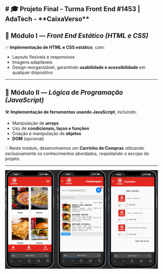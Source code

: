 <h2># 🎓 Projeto Final - Turma Front End #1453 | AdaTech - **CaixaVerso**</h2> 

## 📌 Módulo I — *Front End Estático (HTML e CSS)*
✨ **Implementação de HTML e CSS estático**, com:
- Layouts flexíveis e responsivos  
- Imagens adaptáveis  
- Design reorganizável, garantindo **usabilidade e acessibilidade** em qualquer dispositivo  

---

## 📌 Módulo II — *Lógica de Programação (JavaScript)*
🛠️ **Implementação de ferramentas usando JavaScript**, incluindo:
- Manipulação de **arrays**  
- Uso de **condicionais, laços e funções**  
- Criação e manipulação de **objetos**  
- **DOM** (opcional)  

💡 Neste módulo, desenvolvemos um **Carrinho de Compras** utilizando exclusivamente os conhecimentos abordados, respeitando o escopo do projeto.

---


<img src="imagens/saborx2-app.png" alt="Texto Alternativo">
